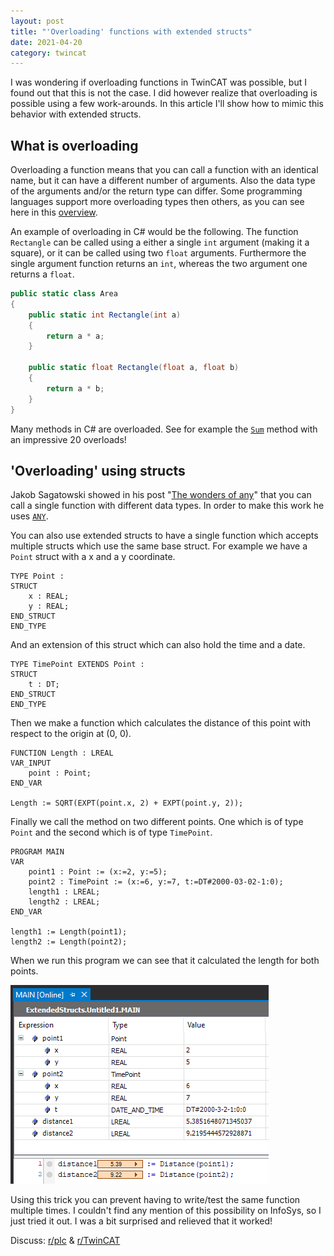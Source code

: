 ```yaml
---
layout: post
title: "'Overloading' functions with extended structs"
date: 2021-04-20
category: twincat
---
```


I was wondering if overloading functions in TwinCAT was possible, but I found out that this is not the case. I did however realize that overloading is possible using a few work-arounds. In this article I'll show how to mimic this behavior with extended structs.

## What is overloading

Overloading a function means that you can call a function with an identical name, but it can have a different number of arguments. Also the data type of the arguments and/or the return type can differ. Some programming languages support more overloading types then others, as you can see here in this [overview](https://en.wikibooks.org/wiki/Computer_Programming/Function_overloading).

An example of overloading in C# would be the following. The function `Rectangle`  can be called using a either a single `int` argument (making it a square), or it can be called using two `float` arguments. Furthermore the single argument function returns an `int`, whereas the two argument one returns a `float`. 

```c#
public static class Area
{
    public static int Rectangle(int a)
    {
        return a * a;
    }

    public static float Rectangle(float a, float b)
    {
        return a * b;
    }
}
```

Many methods in C# are overloaded. See for example the [`Sum`](https://docs.microsoft.com/en-us/dotnet/api/system.linq.enumerable.sum?view=net-5.0) method with an impressive 20 overloads!

## 'Overloading' using structs

Jakob Sagatowski showed in his post "[The wonders of any](https://alltwincat.com/2018/03/21/the-wonders-of-any/)" that you can call a single function with different data types. In order to make this work he uses [`ANY`](https://infosys.beckhoff.com/english.php?content=../content/1033/tc3_plc_intro/9007201784167563.html&id=2058661990612177947).

You can also use extended structs to have a single function which accepts multiple structs which use the same base struct. For example we have a `Point`  struct with a x and a y coordinate.

```
TYPE Point :
STRUCT
    x : REAL;
    y : REAL;
END_STRUCT
END_TYPE
```

And an extension of this struct which can also hold the time and a date.

```
TYPE TimePoint EXTENDS Point :
STRUCT
    t : DT;
END_STRUCT
END_TYPE
```

Then we make a function which calculates the distance of this point with respect to the origin at (0, 0).

```
FUNCTION Length : LREAL
VAR_INPUT
    point : Point;
END_VAR

Length := SQRT(EXPT(point.x, 2) + EXPT(point.y, 2));
```

Finally we call the method on two different points. One which is of type `Point` and the second which is of type `TimePoint`. 

```
PROGRAM MAIN
VAR
    point1 : Point := (x:=2, y:=5);
    point2 : TimePoint := (x:=6, y:=7, t:=DT#2000-03-02-1:0);
    length1 : LREAL;
    length2 : LREAL;
END_VAR

length1 := Length(point1);
length2 := Length(point2);
```

When we run this program we can see that it calculated the length for both points.

![](/assets/2021-04-20-overloading-with-structs/result.png)

Using this trick you can prevent having to write/test the same function multiple times. I couldn't find any mention of this possibility on InfoSys, so I just tried it out. I was a bit surprised and relieved that it worked! 

Discuss: [r/plc](https://www.reddit.com/r/PLC/comments/muwyv6/twincat_overloading_functions_with_extended/) & [r/TwinCAT](https://www.reddit.com/r/TwinCat/)



